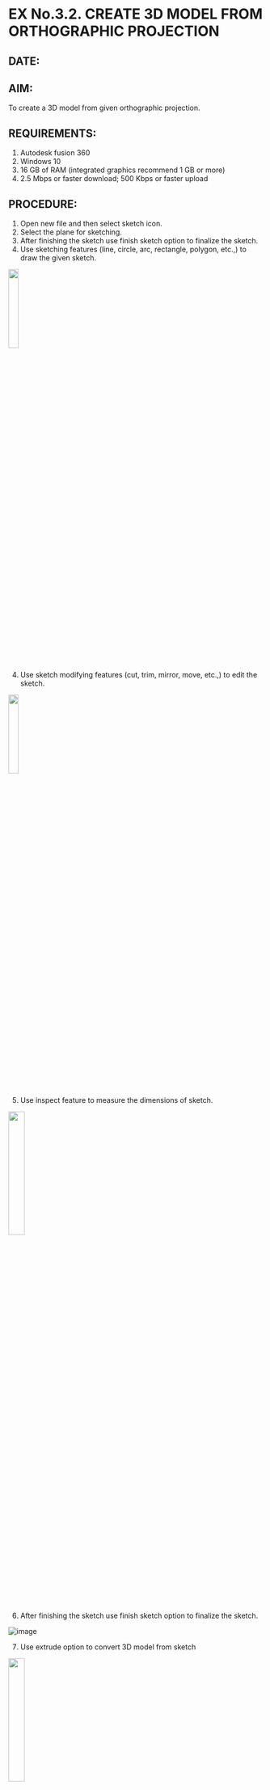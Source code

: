 # EX No.3.2. CREATE 3D MODEL FROM ORTHOGRAPHIC PROJECTION
## DATE:
## AIM:
To create a 3D model from given orthographic projection.

## REQUIREMENTS:
1. Autodesk fusion 360
2. Windows 10
3. 16 GB of RAM (integrated graphics recommend 1 GB or more)
4. 2.5 Mbps or faster download; 500 Kbps or faster upload 

## PROCEDURE:
1.	Open new file and then select sketch icon.
2.	Select the plane for sketching. 
6.	After finishing the sketch use finish sketch option to finalize the sketch.
3.	Use sketching features (line, circle, arc, rectangle, polygon, etc.,) to draw the given sketch.

<img height=20% width=20% src="https://user-images.githubusercontent.com/113594316/198823371-bacc7928-28aa-45dd-a652-8833f95e3ea9.png">

4.	Use sketch modifying features (cut, trim, mirror, move, etc.,) to edit the sketch.

<img height=20% width=20% src="https://user-images.githubusercontent.com/113594316/198823384-c72c4c0f-9650-48db-b7da-697a0f22886b.png">

5.	Use inspect feature to measure the dimensions of sketch.

<img height=25% width=25% src="https://user-images.githubusercontent.com/113594316/198823390-0832a221-257e-439f-99b4-1a8beca74b56.png">

6.	After finishing the sketch use finish sketch option to finalize the sketch.

![image](https://user-images.githubusercontent.com/113594316/198823401-1b79c82e-7665-4874-8135-52cbce3bb50d.png)

7.	Use extrude option to convert 3D model from sketch

<img height=25% width=25% src="https://user-images.githubusercontent.com/113594316/198823408-d3d678f1-2247-41a2-abdd-b9a8918daef8.png">


8.	After finishing the model convert to drawing sheet per  ISO standard.

![image](https://user-images.githubusercontent.com/113594316/198823415-9d0a9454-b197-44bf-b90f-179c75602500.png)

## INPUT:
![image](https://user-images.githubusercontent.com/113594316/198823540-38a1b79a-1f68-4876-add9-adf59b98b386.png)

## OUTPUT:

![Screenshot 2023-04-05 192436](https://user-images.githubusercontent.com/118707073/230102621-1cce77d8-5462-4234-a3db-fe0895143497.png)


## RESULT:
Thus, 3D model is created from orthographic projection.



